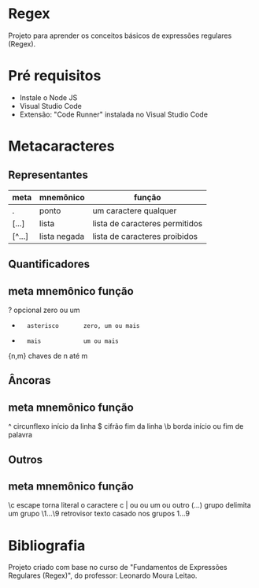 # Regex
Projeto para aprender os conceitos básicos de expressões regulares (Regex).

# Pré requisitos
<ul>
<li>Instale o Node JS</li>
<li>Visual Studio Code</li>
<li>Extensão: "Code Runner" instalada no Visual Studio Code</li>
</ul>

# Metacaracteres

## Representantes

meta   | mnemônico      | função
-------|----------------|----------------------------------------
.      | ponto          | um caractere qualquer
[...]  | lista          | lista de caracteres permitidos
[^...] | lista negada   | lista de caracteres proibidos

## Quantificadores

meta    mnemônico       função
---------------------------------------------------------------
?       opcional        zero ou um
*       asterisco       zero, um ou mais
+       mais            um ou mais
{n,m}   chaves          de n até m

## Âncoras

meta    mnemônico       função
---------------------------------------------------------------
^       circunflexo     início da linha
$       cifrão          fim da linha
\b      borda           início ou fim de palavra

## Outros

meta    mnemônico       função
---------------------------------------------------------------
\c      escape          torna literal o caractere c
|       ou              ou um ou outro
(...)   grupo           delimita um grupo
\1...\9 retrovisor      texto casado nos grupos 1...9

# Bibliografia
Projeto criado com base no curso de "Fundamentos de Expressões Regulares (Regex)", do professor: Leonardo Moura Leitao.

